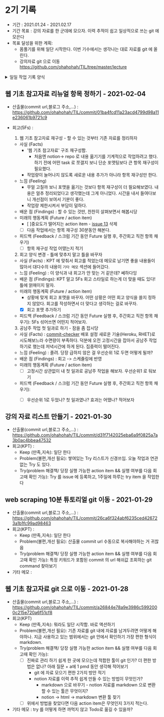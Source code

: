 # 2기 기록 
- 기간 : 2021.01.24 - 2021.02.17
- 기간 목표 : 강의 자료를 한 군데에 모으자. 이력 추적이 쉽고 일상적으로 쓰는 git 에 모은다
- 목표 달성을 위한 계획: 
  - 몸풀기를 위해 일단 시작한다. 이번 기수에서는 생각나는 대로 자료를 git 에 올린다.
  - 강의자료 git 으로 이동 https://github.com/ohahohah/TIL/tree/master/lecture
<details><summary>일일 작업 기록 양식</summary>

양식 1. KPT  

## 작업 내용 - 작업일
- 산출물(commit url,블로그 주소,...) : 
- 회고(KPT) :
  - Keep (만족,지속):
  - Problem(불편,개선 필요):
  - Try(problem 해결책/ 당장 실행 가능한 action item && 실행 여부를 다음 회고때 확인 가능): 
- 기타 메모 : 

양식 2. [5Fs](http://egloos.zum.com/agile/v/4122099)

## 작업 내용 - 작업일
- 산출물(commit url,블로그 주소,...) : 
- 회고(5Fs) :
  - 사실 (Facts) :
  - 느낌 (Feeling) :
  - 배운 점 (Findings)
  - 미래의 행동계획 (Future / action item): 
  - 피드백 (Feedback / 스크럼 기간 동안 Future 실행 후, 주간회고 직전 항목 채우기):
- 기타 메모 : 

</details>

## 웹 기초 참고자료 리뉴얼 항목 정하기 - 2021-02-04
- 산출물(commit url,블로그 주소,...) : https://github.com/ohahohah/TIL/commit/01ba4fcd11a23acd4799d98a11e236061b9721c9
- 회고(5Fs) :
  1. 웹 기초 참고자료 재구성 - 할 수 있는 것부터 기존 자료를 정리하자
  - 사실 (Facts)
    - '웹 기초 참고자료' 구조 재구성함. 
      - 처음엔 notion-> repo 로 내용 옮기기를 기계적으로 작업하려고 했다. 하기 전에 어떤 task 로 쪼갤지 보니 단순 포맷팅보다 큰 항목 재구성이 필요했다. 
    - 작업량이 늘어나지 않도록 새로운 내용 추가가 아니라 항목 재구성만 한다. 
  - 느낌 (Feeling)
    - 무얼 고칠까 보니 포맷을 옮기는 것보다 항목 재구성이 더 필요해보였다. 내용은 얼추 정리되었다고 생각했는데 그게 아니었다. 시간을 내서 들여다보니 개선점이 보여서 기분이 좋다. 
    - 작업량 제한시켜서 부담이 덜하다.
  - 배운 점 (Findings) : 할 수 있는 것만, 찬찬히 살펴보면서 해봅시당
  - 미래의 행동계획 (Future / action item)
    - [ ]중요도가 떨어지는 action item - [issue 13](https://github.com/pro00er/improve-ourselves/issues/13) 삭제
    - [ ] 다음 작업에서는 항목 재구성 30분동안 해본다.
  - 피드백 (Feedback / 스크럼 기간 동안 Future 실행 후, 주간회고 직전 항목 채우기)
    - [ ] 항목 재구성 작업 어땠는지 적기

  2. 회고 양식 변경 - 틀에 맞추지 말고 틀을 바꾸자
  - 사실 (Facts) :  KPT 에 맞춰서 회고를 적었는데 메모로 남기면 좋을 내용들이 많아서 대다수의 내용이 `기타 메모` 섹션에 들어갔다. 
  - 느낌 (Feeling) : 이 양식과 내 회고가 안 맞는 거 같은데? 쎄하다잉
  - 배운 점 (Findings): KPT 말고 5Fs 회고 스타일로 하는게 더 맞을 때도 있다! 틀에 얽매이지 말자. 
  - 미래의 행동계획 (Future / action item)
    - 상황에 맞게 회고 포맷을 바꾸자. 어떤 상황은 어떤 회고 양식을 쓸지 정하지 않았다. 회고를 작성하면서 더 맞다고 생각하는 걸로 바꾸자. 
    - [x] 회고 포맷 추가하기  
  - 피드백 (Feedback / 스크럼 기간 동안 Future 실행 후, 주간회고 직전 항목 채우기): 5Fs 섞어쓰면 어떤지 적어보자. 

  3. 공남주 작업 첫 일과로 하기 - 잠을 좀 잡시당
  - 사실 (Facts) : [commit-checker](https://github.com/pro00er/commit-checker) 배포 설정 새로운 기술(Heroku, RHET)로 시도해보느라 수면량이 부족하다. 덕분에 오전 고정시간을 잡아서 공남주 작업하기로 했는데 저녁시간에 하게 된다. 집중력이 떨어진다. 
  - 느낌 (Feeling) : 졸려. 당장 급하지 않은 걸 우선순위 1로 두면 어떻게 될까? 
  - 배운 점 (Findings) : 회고 -> 스케쥴링에 반영
  - 미래의 행동계획 (Future / action item)
    - [ ] 고정시간 상관없이 내 첫 일과로 공남주 작업을 해보자. 우선순위1 로 둬보기
  - 피드백 (Feedback / 스크럼 기간 동안 Future 실행 후, 주간회고 직전 항목 채우기):
    - [ ] 우선순위 1로 두었나? 첫 일과였나? 효과는 어땠나? 적어보자


## 강의 자료 리스트 만들기 - 2021-01-30
- 산출물(commit url,블로그 주소,...) : https://github.com/ohahohah/TIL/commit/d31f7142025eba6a9f0825a7a3b0ac4bbea47532
- 회고(KPT) :
  - Keep (만족,지속): 일단 한다
  - Problem(불편,개선 필요): 쌓여있는 Try 리스트가 신경쓰임. 오늘 작업과 연관없는 Try 도 있다. 
  - Try(problem 해결책/ 당장 실행 가능한 action item && 실행 여부를 다음 회고때 확인 가능): Try 를 issue 에 등록하고, 1주일에 하루는 try item 을 작업한다


## web scraping 10분 튜토리얼 git 이동 - 2021-01-29
- 산출물(commit url,블로그 주소,...) : https://github.com/ohahohah/TIL/commit/26ca6f324abf6235ced426723a1b1fc99ad98463
- 회고(KPT) :
  - Keep (만족,지속): 일단 한다
  - Problem(불편,개선 필요): 산출물 commit url 수동으로 복사해야하는 거 귀찮음
  - Try(problem 해결책/ 당장 실행 가능한 action item && 실행 여부를 다음 회고때 확인 가능): 특정 키워드가 포함된 commit 의 url 해쉬값 조회하는 git command 찾아보기
- 기타 메모 : 


## 웹 기초 참고자료 git 으로 이동 - 2021-01-28
- 산출물(commit url,블로그 주소,...) : https://github.com/ohahohah/TIL/commit/a26844e78a9e3986c5992000c215e720a6f51cf8
- 회고(KPT)
  - Keep (만족,지속): 뭐라도 일단 시작함. 바로 액션하기
  - Problem(불편,개선 필요): 기존 자료를 git 내에 자료를 남겨두려면 어떻게 해야하나. 지금 사용하고 있는 범위에서는 git 안에서 확인하기 가장 편한 형식이 markdown.
  - Try(problem 해결책/ 당장 실행 가능한 action item && 실행 여부를 다음 회고때 확인 가능): 
    - [ ] 진짜로 관리 하기 쉽게 한 곳에 모으는데 적합한 툴이 git 인가? 더 편한 방법은 없나? 아래 질문 + a에 1 pmd 동안 생각해 적어보기
      - git 에 자료 모으기 편한 2가지 방안 적기
      - notion 자료를 이력 추적 쉽게 만들 수 있는 방법이 무엇인가?
        - markdown 으로 바꾸기 - notion 자료를 markdown 으로 변환할 수 있는 툴은 무엇이지?
        - notion -> html -> markdown 변환 툴 찾기 
    - [ ] 위에서 방법을 찾았다면 다음 action item은 무엇인지 3가지 적는다.
- 기타 메모 : try 를 어떻게 하면 까먹지 않고 Todo로 옮길 수 있을까?

